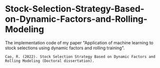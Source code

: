 # Stock-Selection-Strategy-Based-on-Dynamic-Factors-and-Rolling-Modeling

The implementation code of my paper "Application of machine learning to stock selections using dynamic factors and rolling training".

`Cao, R. (2022). Stock Selection Strategy Based on Dynamic Factors and Rolling Modeling (Doctoral dissertation).`

